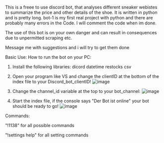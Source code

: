 This is a freee to use discord bot, that analyses different sneaker webistes to summarize the price and other details of the shoe.
It is written in python and is pretty long.
bot-1 is my first real project with python and there are probably many errors in the Code.
I will comment the code when im done.

The use of this bot is on your own danger and can result in consequences due to unpermitted scraping etc.

Message me with suggestions and i will try to get them done



Basic Use:
How to run the bot on your PC:

1. Install the following libraries:
dicord
datetime
restocks
csv

2. Open your program like VS and change the clientID at the bottom of the index file to your Discord_bot_clientID!
![image](https://user-images.githubusercontent.com/100164016/212551536-04f139af-8877-4a84-bdd3-7ce4c0c5172d.png)


3. Change the channel_id variable at the top to your bot_channel:
![image](https://user-images.githubusercontent.com/100164016/212551779-df3347d6-a414-4a9a-89e5-d48969768897.png)

4. Start the index file, if the console says "Der Bot ist online" your bot should be ready to go!
![image](https://user-images.githubusercontent.com/100164016/212551819-7213a6cf-2b36-4d0d-b315-555e9062a5ef.png)


Commands:

"!1138" for all possible commands 

"!settings help" for all setting commands



